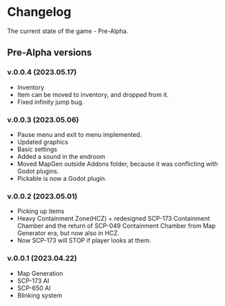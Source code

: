# Changelog
The current state of the game - Pre-Alpha.
## Pre-Alpha versions
### v.0.0.4 (2023.05.17)

- Inventory
- Item can be moved to inventory, and dropped from it.
- Fixed infinity jump bug.

### v.0.0.3 (2023.05.06)

- Pause menu and exit to menu implemented.
- Updated graphics
- Basic settings
- Added a sound in the endroom
- Moved MapGen outside Addons folder, because it was conflicting with Godot plugins.
- Pickable is now a Godot plugin.

### v.0.0.2 (2023.05.01)
- Picking up items
- Heavy Containment Zone(HCZ) + redesigned SCP-173 Containment Chamber and the return of SCP-049 Containment Chamber from Map Generator era, but now also in HCZ.
- Now SCP-173 will STOP if player looks at them.

### v.0.0.1 (2023.04.22)
- Map Generation
- SCP-173 AI
- SCP-650 AI
- Blinking system